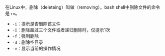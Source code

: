 在Linux中，删除（deleteing）叫做（removing）。bash shell中删除文件的命令是 `rm`。

* `-i`：提示是否删除该文件
* `-I`：删除超过三个文件或者递归删除时，仅提示1次
* `-f`：强制删除
* `-d`：删除空目录
* `-v`：显示当前的操作情况